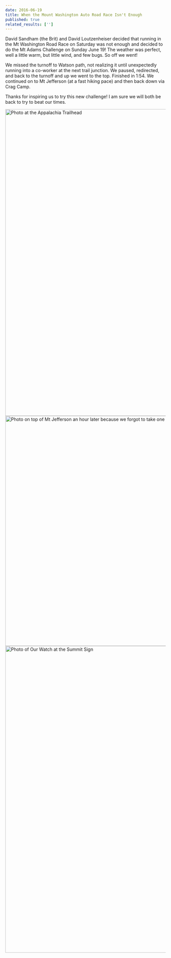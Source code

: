 ```yaml
---
date: 2016-06-19
title: When the Mount Washington Auto Road Race Isn't Enough
published: true
related_results: ['']
---
```


<p>David Sandham (the Brit) and David Loutzenheiser decided that running in the Mt Washington Road Race on Saturday was not enough and decided to do the Mt Adams Challenge on Sunday June 19!  The weather was perfect, well a little warm, but little wind, and few bugs.  So off we went!</p>
<p>We missed the turnoff to Watson path, not realizing it until unexpectedly running into a co-worker at the next trail junction.  We paused, redirected, and back to the turnoff and up we went to the top.  Finished in 1:54.  We continued on to Mt Jefferson (at a fast hiking pace) and then back down via Crag Camp.</p>
<p>Thanks for inspiring us to try this new challenge!  I am sure we will both be back to try to beat our times.</p>
<img src="/images/uploads/tumblro95xp4dzr91teh94yo21280.jpg" alt="Photo at the Appalachia Trailhead" width="1280" height="960" class="img-fluid">
<img src="/images/uploads/tumblro95xp4dzr91teh94yo11280.png" alt="Photo on top of Mt Jefferson an hour later because we forgot to take one on Mt Adams!" width="960" height="720" class="img-fluid">
<img src="/images/uploads/tumblro95xp4dzr91teh94yo31280.jpg" alt="Photo of Our Watch at the Summit Sign" width="1280" height="960" class="img-fluid">

